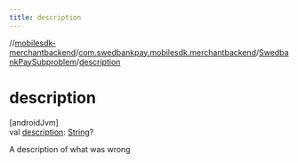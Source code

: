 ```yaml
---
title: description
---
```

//[mobilesdk-merchantbackend](../../../index.html)/[com.swedbankpay.mobilesdk.merchantbackend](../index.html)/[SwedbankPaySubproblem](index.html)/[description](description.html)



# description



[androidJvm]\
val [description](description.html): [String](https://kotlinlang.org/api/latest/jvm/stdlib/kotlin/-string/index.html)?



A description of what was wrong




